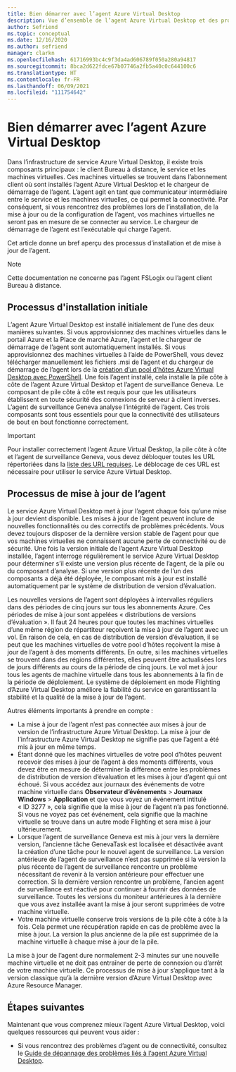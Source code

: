 ```yaml
---
title: Bien démarrer avec l’agent Azure Virtual Desktop
description: Vue d’ensemble de l’agent Azure Virtual Desktop et des processus de mise à jour.
author: Sefriend
ms.topic: conceptual
ms.date: 12/16/2020
ms.author: sefriend
manager: clarkn
ms.openlocfilehash: 61716993bc4c9f3da4ad606789f050a280a94817
ms.sourcegitcommit: 8bca2d622fdce67b07746a2fb5a40c0c644100c6
ms.translationtype: HT
ms.contentlocale: fr-FR
ms.lasthandoff: 06/09/2021
ms.locfileid: "111754642"
---
```

# <a name="get-started-with-the-azure-virtual-desktop-agent"></a>Bien démarrer avec l’agent Azure Virtual Desktop

Dans l’infrastructure de service Azure Virtual Desktop, il existe trois composants principaux : le client Bureau à distance, le service et les machines virtuelles. Ces machines virtuelles se trouvent dans l’abonnement client où sont installés l’agent Azure Virtual Desktop et le chargeur de démarrage de l’agent. L’agent agit en tant que communicateur intermédiaire entre le service et les machines virtuelles, ce qui permet la connectivité. Par conséquent, si vous rencontrez des problèmes lors de l’installation, de la mise à jour ou de la configuration de l’agent, vos machines virtuelles ne seront pas en mesure de se connecter au service. Le chargeur de démarrage de l’agent est l’exécutable qui charge l’agent. 

Cet article donne un bref aperçu des processus d’installation et de mise à jour de l’agent.

>[!NOTE]
>Cette documentation ne concerne pas l’agent FSLogix ou l’agent client Bureau à distance.


## <a name="initial-installation-process"></a>Processus d'installation initiale

L’agent Azure Virtual Desktop est installé initialement de l’une des deux manières suivantes. Si vous approvisionnez des machines virtuelles dans le portail Azure et la Place de marché Azure, l’agent et le chargeur de démarrage de l’agent sont automatiquement installés. Si vous approvisionnez des machines virtuelles à l’aide de PowerShell, vous devez télécharger manuellement les fichiers .msi de l’agent et du chargeur de démarrage de l’agent lors de la [création d’un pool d’hôtes Azure Virtual Desktop avec PowerShell](create-host-pools-powershell.md#register-the-virtual-machines-to-the-azure-virtual-desktop-host-pool). Une fois l’agent installé, cela installe la pile côte à côte de l’agent Azure Virtual Desktop et l’agent de surveillance Geneva. Le composant de pile côte à côte est requis pour que les utilisateurs établissent en toute sécurité des connexions de serveur à client inverses. L’agent de surveillance Geneva analyse l’intégrité de l’agent. Ces trois composants sont tous essentiels pour que la connectivité des utilisateurs de bout en bout fonctionne correctement.

>[!IMPORTANT]
>Pour installer correctement l’agent Azure Virtual Desktop, la pile côte à côte et l’agent de surveillance Geneva, vous devez débloquer toutes les URL répertoriées dans la [liste des URL requises](safe-url-list.md#virtual-machines). Le déblocage de ces URL est nécessaire pour utiliser le service Azure Virtual Desktop.

## <a name="agent-update-process"></a>Processus de mise à jour de l’agent

Le service Azure Virtual Desktop met à jour l’agent chaque fois qu’une mise à jour devient disponible. Les mises à jour de l’agent peuvent inclure de nouvelles fonctionnalités ou des correctifs de problèmes précédents. Vous devez toujours disposer de la dernière version stable de l’agent pour que vos machines virtuelles ne connaissent aucune perte de connectivité ou de sécurité. Une fois la version initiale de l’agent Azure Virtual Desktop installée, l’agent interroge régulièrement le service Azure Virtual Desktop pour déterminer s’il existe une version plus récente de l’agent, de la pile ou du composant d’analyse. Si une version plus récente de l’un des composants a déjà été déployée, le composant mis à jour est installé automatiquement par le système de distribution de version d’évaluation.

Les nouvelles versions de l’agent sont déployées à intervalles réguliers dans des périodes de cinq jours sur tous les abonnements Azure. Ces périodes de mise à jour sont appelées « distributions de versions d’évaluation ». Il faut 24 heures pour que toutes les machines virtuelles d’une même région de répartiteur reçoivent la mise à jour de l’agent avec un vol. En raison de cela, en cas de distribution de version d’évaluation, il se peut que les machines virtuelles de votre pool d’hôtes reçoivent la mise à jour de l’agent à des moments différents. En outre, si les machines virtuelles se trouvent dans des régions différentes, elles peuvent être actualisées lors de jours différents au cours de la période de cinq jours. Le vol met à jour tous les agents de machine virtuelle dans tous les abonnements à la fin de la période de déploiement. Le système de déploiement en mode Flighting d’Azure Virtual Desktop améliore la fiabilité du service en garantissant la stabilité et la qualité de la mise à jour de l’agent.


Autres éléments importants à prendre en compte :

- La mise à jour de l’agent n’est pas connectée aux mises à jour de version de l’infrastructure Azure Virtual Desktop. La mise à jour de l’infrastructure Azure Virtual Desktop ne signifie pas que l’agent a été mis à jour en même temps.
- Étant donné que les machines virtuelles de votre pool d’hôtes peuvent recevoir des mises à jour de l’agent à des moments différents, vous devez être en mesure de déterminer la différence entre les problèmes de distribution de version d’évaluation et les mises à jour d’agent qui ont échoué. Si vous accédez aux journaux des événements de votre machine virtuelle dans **Observateur d’événements** > **Journaux Windows** > **Application** et que vous voyez un événement intitulé « ID 3277 », cela signifie que la mise à jour de l’agent n’a pas fonctionné. Si vous ne voyez pas cet événement, cela signifie que la machine virtuelle se trouve dans un autre mode Flighting et sera mise à jour ultérieurement.
- Lorsque l’agent de surveillance Geneva est mis à jour vers la dernière version, l’ancienne tâche GenevaTask est localisée et désactivée avant la création d’une tâche pour le nouvel agent de surveillance. La version antérieure de l’agent de surveillance n’est pas supprimée si la version la plus récente de l’agent de surveillance rencontre un problème nécessitant de revenir à la version antérieure pour effectuer une correction. Si la dernière version rencontre un problème, l’ancien agent de surveillance est réactivé pour continuer à fournir des données de surveillance. Toutes les versions du moniteur antérieures à la dernière que vous avez installée avant la mise à jour seront supprimées de votre machine virtuelle.
- Votre machine virtuelle conserve trois versions de la pile côte à côte à la fois. Cela permet une récupération rapide en cas de problème avec la mise à jour. La version la plus ancienne de la pile est supprimée de la machine virtuelle à chaque mise à jour de la pile.

La mise à jour de l’agent dure normalement 2-3 minutes sur une nouvelle machine virtuelle et ne doit pas entraîner de perte de connexion ou d’arrêt de votre machine virtuelle. Ce processus de mise à jour s’applique tant à la version classique qu’à la dernière version d’Azure Virtual Desktop avec Azure Resource Manager.

## <a name="next-steps"></a>Étapes suivantes

Maintenant que vous comprenez mieux l’agent Azure Virtual Desktop, voici quelques ressources qui peuvent vous aider :

- Si vous rencontrez des problèmes d’agent ou de connectivité, consultez le [Guide de dépannage des problèmes liés à l’agent Azure Virtual Desktop](troubleshoot-agent.md).
